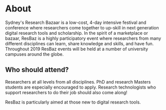 # About

Sydney's Research Bazaar is a low-cost, 4-day intensive festival and conference where researchers come together to up-skill in next generation digital research tools and scholarship. In the spirit of a marketplace or bazaar, ResBaz is a highly participatory event where researchers from many different disciplines can learn, share knowledge and skills, and have fun. Throughout 2019 ResBaz events will be held at a number of university campuses around the globe.

## Who should attend?

Researchers at all levels from all disciplines. PhD and research Masters students are especially encouraged to apply. Research technologists who support researchers to do their job should also come along!

ResBaz is particularly aimed at those new to digital research tools.
